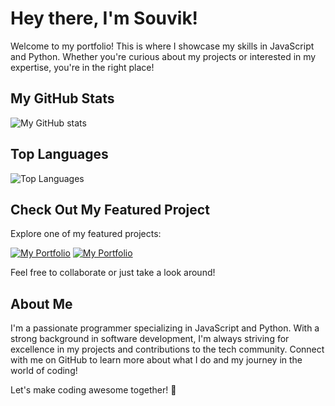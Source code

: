# Hey there, I'm Souvik!

Welcome to my portfolio! This is where I showcase my skills in JavaScript and Python. Whether you're curious about my projects or interested in my expertise, you're in the right place!

## My GitHub Stats

![My GitHub stats](https://github-readme-stats.vercel.app/api?username=SouvikNandi1&show_icons=true&theme=radical&hide_border=true&line_height=24)

## Top Languages

![Top Languages](https://github-readme-stats.vercel.app/api/top-langs/?username=SouvikNandi1&hide_progress=false&theme=radical&layout=compact&langs_count=6)

## Check Out My Featured Project

Explore one of my featured projects:

[![My Portfolio](https://github-readme-stats.vercel.app/api/pin/?username=SouvikNandi1&repo=souviknandi1.github.io&theme=radical)](https://github.com/SouvikNandi1/souviknandi1.github.io/tree/test)
[![My Portfolio](https://github-readme-stats.vercel.app/api/pin/?username=SouvikNandi1&repo=Speakio&theme=radical)](https://github.com/SouvikNandi1/Speakio/tree/master)

Feel free to collaborate or just take a look around!

## About Me

I'm a passionate programmer specializing in JavaScript and Python. With a strong background in software development, I'm always striving for excellence in my projects and contributions to the tech community. Connect with me on GitHub to learn more about what I do and my journey in the world of coding!

Let's make coding awesome together! 🚀
